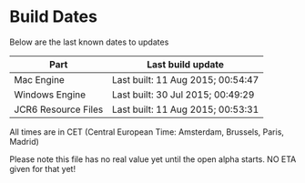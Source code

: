 # Build Dates

Below are the last known dates to updates

Part | Last build update
-----|-----
Mac Engine | Last built: 11 Aug 2015; 00:54:47
Windows Engine | Last built: 30 Jul 2015; 00:49:29
JCR6 Resource Files | Last built: 11 Aug 2015; 00:53:31
All times are in CET (Central European Time: Amsterdam, Brussels, Paris, Madrid)


Please note this file has no real value yet until the open alpha starts. NO ETA given for that yet!
